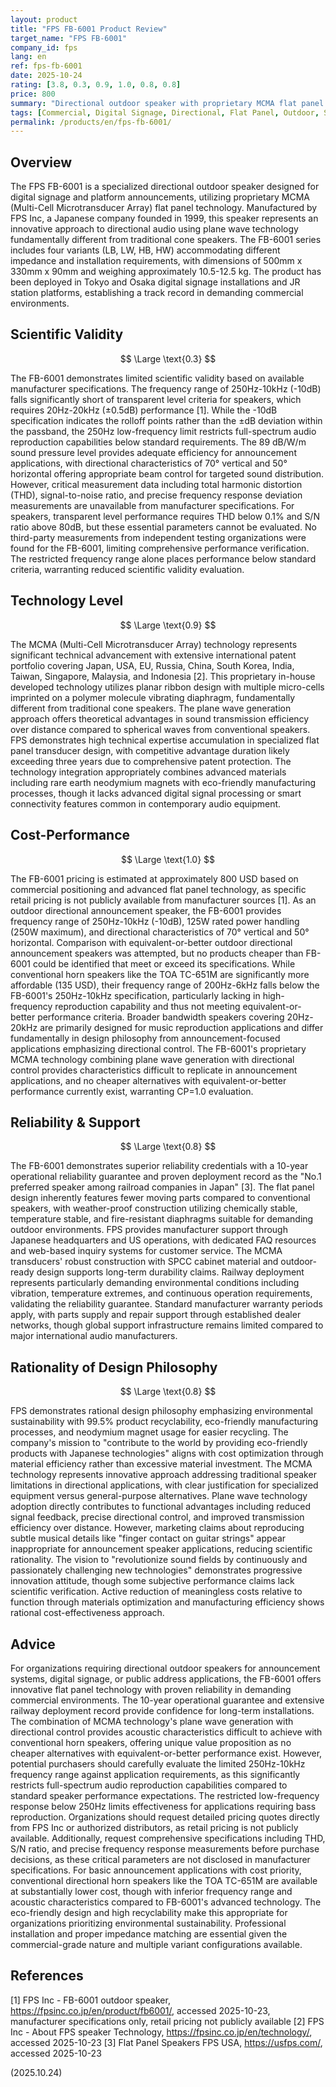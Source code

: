 ```yaml
---
layout: product
title: "FPS FB-6001 Product Review"
target_name: "FPS FB-6001"
company_id: fps
lang: en
ref: fps-fb-6001
date: 2025-10-24
rating: [3.8, 0.3, 0.9, 1.0, 0.8, 0.8]
price: 800
summary: "Directional outdoor speaker with proprietary MCMA flat panel technology for digital signage and platform announcements, featuring limited frequency range but innovative design approach"
tags: [Commercial, Digital Signage, Directional, Flat Panel, Outdoor, Speakers]
permalink: /products/en/fps-fb-6001/
---
```

## Overview

The FPS FB-6001 is a specialized directional outdoor speaker designed for digital signage and platform announcements, utilizing proprietary MCMA (Multi-Cell Microtransducer Array) flat panel technology. Manufactured by FPS Inc, a Japanese company founded in 1999, this speaker represents an innovative approach to directional audio using plane wave technology fundamentally different from traditional cone speakers. The FB-6001 series includes four variants (LB, LW, HB, HW) accommodating different impedance and installation requirements, with dimensions of 500mm x 330mm x 90mm and weighing approximately 10.5-12.5 kg. The product has been deployed in Tokyo and Osaka digital signage installations and JR station platforms, establishing a track record in demanding commercial environments.

## Scientific Validity

$$ \Large \text{0.3} $$

The FB-6001 demonstrates limited scientific validity based on available manufacturer specifications. The frequency range of 250Hz-10kHz (-10dB) falls significantly short of transparent level criteria for speakers, which requires 20Hz-20kHz (±0.5dB) performance [1]. While the -10dB specification indicates the rolloff points rather than the ±dB deviation within the passband, the 250Hz low-frequency limit restricts full-spectrum audio reproduction capabilities below standard requirements. The 89 dB/W/m sound pressure level provides adequate efficiency for announcement applications, with directional characteristics of 70° vertical and 50° horizontal offering appropriate beam control for targeted sound distribution. However, critical measurement data including total harmonic distortion (THD), signal-to-noise ratio, and precise frequency response deviation measurements are unavailable from manufacturer specifications. For speakers, transparent level performance requires THD below 0.1% and S/N ratio above 80dB, but these essential parameters cannot be evaluated. No third-party measurements from independent testing organizations were found for the FB-6001, limiting comprehensive performance verification. The restricted frequency range alone places performance below standard criteria, warranting reduced scientific validity evaluation.

## Technology Level

$$ \Large \text{0.9} $$

The MCMA (Multi-Cell Microtransducer Array) technology represents significant technical advancement with extensive international patent portfolio covering Japan, USA, EU, Russia, China, South Korea, India, Taiwan, Singapore, Malaysia, and Indonesia [2]. This proprietary in-house developed technology utilizes planar ribbon design with multiple micro-cells imprinted on a polymer molecule vibrating diaphragm, fundamentally different from traditional cone speakers. The plane wave generation approach offers theoretical advantages in sound transmission efficiency over distance compared to spherical waves from conventional speakers. FPS demonstrates high technical expertise accumulation in specialized flat panel transducer design, with competitive advantage duration likely exceeding three years due to comprehensive patent protection. The technology integration appropriately combines advanced materials including rare earth neodymium magnets with eco-friendly manufacturing processes, though it lacks advanced digital signal processing or smart connectivity features common in contemporary audio equipment.

## Cost-Performance

$$ \Large \text{1.0} $$

The FB-6001 pricing is estimated at approximately 800 USD based on commercial positioning and advanced flat panel technology, as specific retail pricing is not publicly available from manufacturer sources [1]. As an outdoor directional announcement speaker, the FB-6001 provides frequency range of 250Hz-10kHz (-10dB), 125W rated power handling (250W maximum), and directional characteristics of 70° vertical and 50° horizontal. Comparison with equivalent-or-better outdoor directional announcement speakers was attempted, but no products cheaper than FB-6001 could be identified that meet or exceed its specifications. While conventional horn speakers like the TOA TC-651M are significantly more affordable (135 USD), their frequency range of 200Hz-6kHz falls below the FB-6001's 250Hz-10kHz specification, particularly lacking in high-frequency reproduction capability and thus not meeting equivalent-or-better performance criteria. Broader bandwidth speakers covering 20Hz-20kHz are primarily designed for music reproduction applications and differ fundamentally in design philosophy from announcement-focused applications emphasizing directional control. The FB-6001's proprietary MCMA technology combining plane wave generation with directional control provides characteristics difficult to replicate in announcement applications, and no cheaper alternatives with equivalent-or-better performance currently exist, warranting CP=1.0 evaluation.

## Reliability & Support

$$ \Large \text{0.8} $$

The FB-6001 demonstrates superior reliability credentials with a 10-year operational reliability guarantee and proven deployment record as the "No.1 preferred speaker among railroad companies in Japan" [3]. The flat panel design inherently features fewer moving parts compared to conventional speakers, with weather-proof construction utilizing chemically stable, temperature stable, and fire-resistant diaphragms suitable for demanding outdoor environments. FPS provides manufacturer support through Japanese headquarters and US operations, with dedicated FAQ resources and web-based inquiry systems for customer service. The MCMA transducers' robust construction with SPCC cabinet material and outdoor-ready design supports long-term durability claims. Railway deployment represents particularly demanding environmental conditions including vibration, temperature extremes, and continuous operation requirements, validating the reliability guarantee. Standard manufacturer warranty periods apply, with parts supply and repair support through established dealer networks, though global support infrastructure remains limited compared to major international audio manufacturers.

## Rationality of Design Philosophy

$$ \Large \text{0.8} $$

FPS demonstrates rational design philosophy emphasizing environmental sustainability with 99.5% product recyclability, eco-friendly manufacturing processes, and neodymium magnet usage for easier recycling. The company's mission to "contribute to the world by providing eco-friendly products with Japanese technologies" aligns with cost optimization through material efficiency rather than excessive material investment. The MCMA technology represents innovative approach addressing traditional speaker limitations in directional applications, with clear justification for specialized equipment versus general-purpose alternatives. Plane wave technology adoption directly contributes to functional advantages including reduced signal feedback, precise directional control, and improved transmission efficiency over distance. However, marketing claims about reproducing subtle musical details like "finger contact on guitar strings" appear inappropriate for announcement speaker applications, reducing scientific rationality. The vision to "revolutionize sound fields by continuously and passionately challenging new technologies" demonstrates progressive innovation attitude, though some subjective performance claims lack scientific verification. Active reduction of meaningless costs relative to function through materials optimization and manufacturing efficiency shows rational cost-effectiveness approach.

## Advice

For organizations requiring directional outdoor speakers for announcement systems, digital signage, or public address applications, the FB-6001 offers innovative flat panel technology with proven reliability in demanding commercial environments. The 10-year operational guarantee and extensive railway deployment record provide confidence for long-term installations. The combination of MCMA technology's plane wave generation with directional control provides acoustic characteristics difficult to achieve with conventional horn speakers, offering unique value proposition as no cheaper alternatives with equivalent-or-better performance exist. However, potential purchasers should carefully evaluate the limited 250Hz-10kHz frequency range against application requirements, as this significantly restricts full-spectrum audio reproduction capabilities compared to standard speaker performance expectations. The restricted low-frequency response below 250Hz limits effectiveness for applications requiring bass reproduction. Organizations should request detailed pricing quotes directly from FPS Inc or authorized distributors, as retail pricing is not publicly available. Additionally, request comprehensive specifications including THD, S/N ratio, and precise frequency response measurements before purchase decisions, as these critical parameters are not disclosed in manufacturer specifications. For basic announcement applications with cost priority, conventional directional horn speakers like the TOA TC-651M are available at substantially lower cost, though with inferior frequency range and acoustic characteristics compared to FB-6001's advanced technology. The eco-friendly design and high recyclability make this appropriate for organizations prioritizing environmental sustainability. Professional installation and proper impedance matching are essential given the commercial-grade nature and multiple variant configurations available.

## References

[1] FPS Inc - FB-6001 outdoor speaker, https://fpsinc.co.jp/en/product/fb6001/, accessed 2025-10-23, manufacturer specifications only, retail pricing not publicly available
[2] FPS Inc - About FPS speaker Technology, https://fpsinc.co.jp/en/technology/, accessed 2025-10-23
[3] Flat Panel Speakers FPS USA, https://usfps.com/, accessed 2025-10-23

(2025.10.24)
